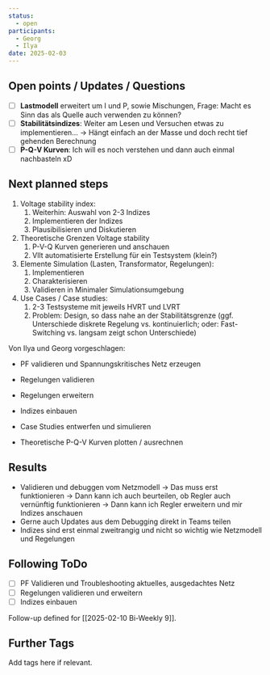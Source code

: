 ```yaml
---
status:
  - open
participants:
  - Georg
  - Ilya
date: 2025-02-03
---
```

## Open points / Updates / Questions
- [ ] **Lastmodell** erweitert um I und P, sowie Mischungen, Frage: Macht es Sinn das als Quelle auch verwenden zu können?
- [ ] **Stabilitätsindizes**: Weiter am Lesen und Versuchen etwas zu implementieren...
      -> Hängt einfach an der Masse und doch recht tief gehenden Berechnung
- [ ] **P-Q-V Kurven**: Ich will es noch verstehen und dann auch einmal nachbasteln xD 

## Next planned steps
1. Voltage stability index:
	1. Weiterhin: Auswahl von 2-3 Indizes
	2. Implementieren der Indizes
	3. Plausibilisieren und Diskutieren
2. Theoretische Grenzen Voltage stability
	1. P-V-Q Kurven generieren und anschauen
	2. Vllt automatisierte Erstellung für ein Testsystem (klein?)
3. Elemente Simulation (Lasten, Transformator, Regelungen):
	1. Implementieren
	2. Charakterisieren
	3. Validieren in Minimaler Simulationsumgebung 
4. Use Cases / Case studies:
	1. 2-3 Testsysteme mit jeweils HVRT und LVRT
	2. Problem: Design, so dass nahe an der Stabilitätsgrenze (ggf. Unterschiede diskrete Regelung vs. kontinuierlich; oder: Fast-Switching vs. langsam zeigt schon Unterschiede)

Von Ilya und Georg vorgeschlagen:
- PF validieren und Spannungskritisches Netz erzeugen
- Regelungen validieren
- Regelungen erweitern
- Indizes einbauen

- Case Studies entwerfen und simulieren
- Theoretische P-Q-V Kurven plotten / ausrechnen

## Results
- Validieren und debuggen vom Netzmodell 
  -> Das muss erst funktionieren
  -> Dann kann ich auch beurteilen, ob Regler auch vernünftig funktionieren
  -> Dann kann ich Regler erweitern und mir Indizes anschauen
- Gerne auch Updates aus dem Debugging direkt in Teams teilen
- Indizes sind erst einmal zweitrangig und nicht so wichtig wie Netzmodell und Regelungen
## Following ToDo
- [ ] PF Validieren und Troubleshooting aktuelles, ausgedachtes Netz
- [ ] Regelungen validieren und erweitern
- [ ] Indizes einbauen

Follow-up defined for [[2025-02-10 Bi-Weekly 9]].
## Further Tags
Add tags here if relevant.